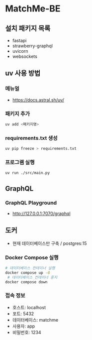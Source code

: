 # MatchMe-BE

## 설치 패키지 목록
- fastapi 
- strawberry-graphql 
- uvicorn 
- websockets

## uv 사용 방법
### 메뉴얼 
- https://docs.astral.sh/uv/

### 패키지 추가
```bash
uv add <패키지명>
```
### requirements.txt 생성
```bash
uv pip freeze > requirements.txt
```

### 프로그램 실행
```bash
uv run ./src/main.py
````

## GraphQL
### GraphQL Playground
- http://127.0.0.1:7070/graphql


## 도커
- 현재 데이터베이스만 구축 / postgres:15
### Docker Compose 실행
```bash
# 데이터베이스 컨테이너 실행
docker compose up -d 
 # 데이터베이스 컨테이너 중지
docker compose down
```
### 접속 정보
- 호스트: localhost
- 포트: 5432
- 데이터베이스: matchme
- 사용자: app
- 비밀번호: 1234